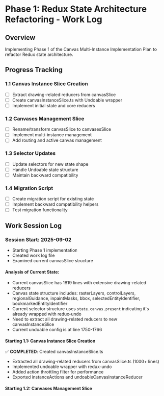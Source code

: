 # Phase 1: Redux State Architecture Refactoring - Work Log

## Overview
Implementing Phase 1 of the Canvas Multi-Instance Implementation Plan to refactor Redux state architecture.

## Progress Tracking

### 1.1 Canvas Instance Slice Creation
- [ ] Extract drawing-related reducers from canvasSlice
- [ ] Create canvasInstanceSlice.ts with Undoable wrapper
- [ ] Implement initial state and core reducers

### 1.2 Canvases Management Slice
- [ ] Rename/transform canvasSlice to canvasesSlice
- [ ] Implement multi-instance management
- [ ] Add routing and active canvas management

### 1.3 Selector Updates
- [ ] Update selectors for new state shape
- [ ] Handle Undoable state structure
- [ ] Maintain backward compatibility

### 1.4 Migration Script
- [ ] Create migration script for existing state
- [ ] Implement backward compatibility helpers
- [ ] Test migration functionality

## Work Session Log

### Session Start: 2025-09-02
- Starting Phase 1 implementation
- Created work log file
- Examined current canvasSlice structure

#### Analysis of Current State:
- Current canvasSlice has 1819 lines with extensive drawing-related reducers
- Canvas state structure includes: rasterLayers, controlLayers, regionalGuidance, inpaintMasks, bbox, selectedEntityIdentifier, bookmarkedEntityIdentifier
- Current selector structure uses `state.canvas.present` indicating it's already wrapped with redux-undo
- Need to extract all drawing-related reducers to new canvasInstanceSlice
- Current undoable config is at line 1750-1766

#### Starting 1.1: Canvas Instance Slice Creation
✅ **COMPLETED**: Created canvasInstanceSlice.ts
- Extracted all drawing-related reducers from canvasSlice.ts (1000+ lines)
- Implemented undoable wrapper with redux-undo
- Added action throttling filter for performance
- Exported instanceActions and undoableCanvasInstanceReducer

#### Starting 1.2: Canvases Management Slice
